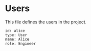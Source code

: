 # Users

This file defines the users in the project.

```entity
id: alice
type: User
name: Alice
role: Engineer
```
